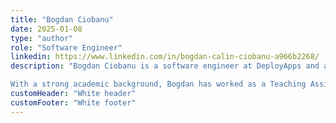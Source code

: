 ```yaml
---
title: "Bogdan Ciobanu"
date: 2025-01-08
type: "author"
role: "Software Engineer"
linkedin: https://www.linkedin.com/in/bogdan-calin-ciobanu-a966b2268/
description: "Bogdan Ciobanu is a software engineer at DeployApps and a passionate researcher in quantum computing and communication at University POLITEHNICA of Bucharest. At DeployApps, he’s focused on building reliable and efficient solutions for developers, combining his expertise in software engineering with his curiosity for cutting-edge technology.

With a strong academic background, Bogdan has worked as a Teaching Assistant for courses like Numerical Methods and Modeling and Simulation, helping students tackle complex problems in computer science. He’s also had several internships at Google, where he gained hands-on experience working on large-scale, impactful projects. Whether he’s coding, teaching, or researching, Bogdan is always driven by a desire to innovate and push the boundaries of what’s possible."
customHeader: "White header"
customFooter: "White footer"
---
```


